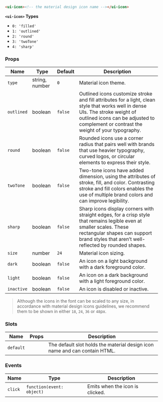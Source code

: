 ```html
<ui-icon><!-- the material design icon name --></ui-icon>
```

**`<ui-icon>` Types**

- `0: 'filled'`
- `1: 'outlined'`
- `2: 'round'`
- `3: 'twoTone'`
- `4: 'sharp'`

### Props

| Name       | Type           | Default | Description                                                                                                                                                                                                             |
| ---------- | -------------- | ------- | ----------------------------------------------------------------------------------------------------------------------------------------------------------------------------------------------------------------------- |
| `type`     | string, number | `0`     | Material icon theme.                                                                                                                                                                                                    |
| `outlined` | boolean        | `false` | Outlined icons customize stroke and fill attributes for a light, clean style that works well in dense UIs. The stroke weight of outlined icons can be adjusted to complement or contrast the weight of your typography. |
| `round`    | boolean        | `false` | Rounded icons use a corner radius that pairs well with brands that use heavier typography, curved logos, or circular elements to express their style.                                                                   |
| `twoTone`  | boolean        | `false` | Two-tone icons have added dimension, using the attributes of stroke, fill, and color. Contrasting stroke and fill colors enables the use of multiple brand colors and can improve legibility.                           |
| `sharp`    | boolean        | `false` | Sharp icons display corners with straight edges, for a crisp style that remains legible even at smaller scales. These rectangular shapes can support brand styles that aren’t well-reflected by rounded shapes.         |
| `size`     | number         | `24`    | Material icon sizing.                                                                                                                                                                                                   |
| `dark`     | boolean        | `false` | An icon on a light background with a dark foreground color.                                                                                                                                                             |
| `light`    | boolean        | `false` | An icon on a dark background with a light foreground color.                                                                                                                                                             |
| `inactive` | boolean        | `false` | An icon is disabled or inactive.                                                                                                                                                                                        |

> Although the icons in the font can be scaled to any size, in accordance with material design icons guidelines, we recommend them to be shown in either `18`, `24`, `36` or `48`px.

### Slots

| Name      | Props | Description                                                                |
| --------- | ----- | -------------------------------------------------------------------------- |
| `default` |       | The default slot holds the material design icon name and can contain HTML. |

### Events

| Name    | Type                      | Description                     |
| ------- | ------------------------- | ------------------------------- |
| `click` | `function(event: object)` | Emits when the icon is clicked. |
